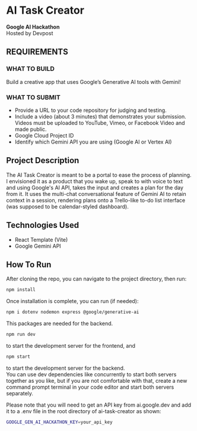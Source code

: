 # AI Task Creator

**Google AI Hackathon**  
Hosted by Devpost

## REQUIREMENTS

### WHAT TO BUILD

Build a creative app that uses Google’s Generative AI tools with Gemini!

### WHAT TO SUBMIT

- Provide a URL to your code repository for judging and testing.
- Include a video (about 3 minutes) that demonstrates your submission. Videos must be uploaded to YouTube, Vimeo, or Facebook Video and made public.
- Google Cloud Project ID
- Identify which Gemini API you are using (Google AI or Vertex AI)

## Project Description

The AI Task Creator is meant to be a portal to ease the process of planning. I envisioned it as a product that you wake up, speak to with voice to text and using Google's AI API, takes the input and creates a plan for the day from it. It uses the multi-chat conversational feature of Gemini AI to retain context in a session, rendering plans onto a Trello-like to-do list interface (was supposed to be calendar-styled dashboard).

## Technologies Used

- React Template (Vite)
- Google Gemini API

## How To Run

After cloning the repo, you can navigate to the project directory, then run:

```bash
npm install
```

Once installation is complete, you can run (if needed):

```bash
npm i dotenv nodemon express @google/generative-ai
```

This packages are needed for the backend.

```bash
npm run dev
```

to start the development server for the frontend, and

```bash
npm start
```

to start the development server for the backend.
<br>
You can use dev dependencies like concurrently to start both servers together as you like, but if you are not comfortable with that, create a new command prompt terminal in your code editor and start both servers separately.
<br>

Please note that you will need to get an API key from ai.google.dev and add it to a .env file in the root directory of ai-task-creator as shown:
```bash
GOOGLE_GEN_AI_HACKATHON_KEY=your_api_key
```
